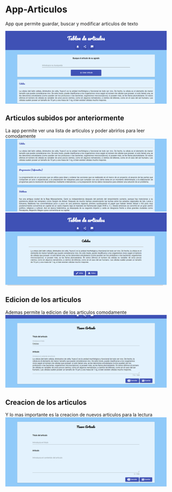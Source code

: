 # App-Articulos
App que permite guardar, buscar y modificar articulos de texto

<img src="https://github.com/Duccem/App-Articulos/blob/master/Docs/Screenshot_1.png" alt="screenshot"/>

## Articulos subidos por anteriormente
La app permite ver una lista de articulos y poder abrirlos para leer comodamente
<img src="https://github.com/Duccem/App-Articulos/blob/master/Docs/Screenshot_2.png" alt="screenshot"/>
<img src="https://github.com/Duccem/App-Articulos/blob/master/Docs/Screenshot_3.png" alt="screenshot"/>

## Edicion de los articulos
Ademas permite la edicion de los articulos comodamente
<img src="https://github.com/Duccem/App-Articulos/blob/master/Docs/Screenshot_4.png" alt="screenshot"/>

## Creacion de los articulos
Y lo mas importante es la creacion de nuevos articulos para la lectura
<img src="https://github.com/Duccem/App-Articulos/blob/master/Docs/Screenshot_5.png" alt="screenshot"/>


